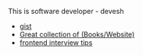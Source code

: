 
This is software developer - devesh

- [gist](https://gist.github.com/deveshksrivastava)
- [Great collection of (Books/Website)](https://github.com/aluismoya/EbookFoundation-free-programming-books/blob/master/free-programming-books.md#reactjs)
- [frontend interview tips](https://scrimba.com/learn/frontendinterview)


